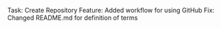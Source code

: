 Task: Create Repository
Feature: Added workflow for using GitHub
Fix: Changed README.md for definition of terms

